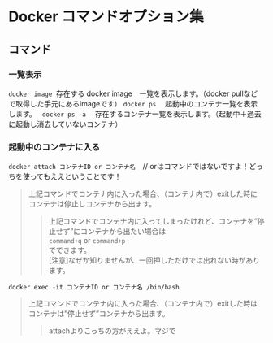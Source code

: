 # Docker コマンドオプション集

## コマンド  

### 一覧表示
`docker image`  存在する docker image　一覧を表示します。（docker pullなどで取得した手元にあるimageです）
`docker ps` 　起動中のコンテナ一覧を表示します。  
`docker ps -a` 　存在するコンテナ一覧を表示します。（起動中＋過去に起動し消去していないコンテナ）   

### 起動中のコンテナに入る
`docker attach コンテナID or コンテナ名`　// orはコマンドではないですよ！どっちを使ってもええということです！
>上記コマンドでコンテナ内に入った場合、（コンテナ内で）exitした時にコンテナは停止しコンテナから出ます。  
>>上記コマンドでコンテナ内に入ってしまったけれど、コンテナを”停止せず”にコンテナから出たい場合は <br>
>>`command+q` or `command+p`  <br>
>>でできます。<br>[注意]なぜか知りませんが、一回押しただけでは出れない時があります。

`docker exec -it コンテナID or コンテナ名 /bin/bash` <br>
>上記コマンドでコンテナ内に入った場合、（コンテナ内で）exitした時はコンテナは”停止せず”コンテナから出ます。<br>
>>attachよりこっちの方がええよ。マジで


